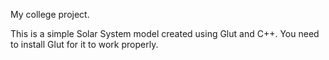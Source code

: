 My college project.

This is a simple Solar System model created using Glut and C++.
You need to install Glut for it to work properly.

